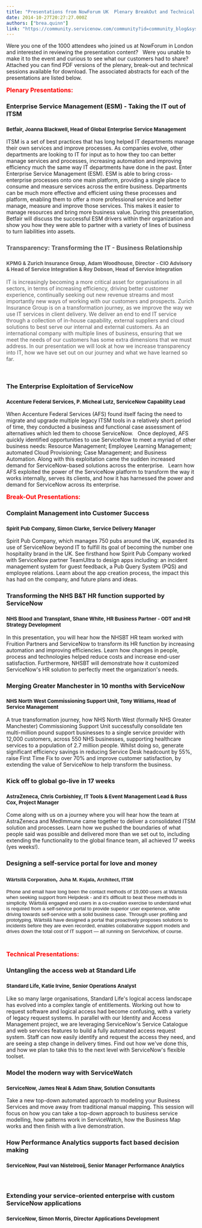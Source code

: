 ```yaml
---
title: "Presentations from NowForum UK  Plenary BreakOut and Technical Sessions"
date: 2014-10-27T20:27:27.000Z
authors: ["brea.quinn"]
link: "https://community.servicenow.com/community?id=community_blog&sys_id=fd6eeeaddbd0dbc01dcaf3231f9619ab"
---
```

<p>Were you one of the 1000 attendees who joined us at NowForum in London and interested in reviewing the presentation content?   Were you unable to make it to the event and curious to see what our customers had to share? Attached you can find PDF versions of the plenary, break-out and technical sessions available for download. The associated abstracts for each of the presentations are listed below.</p><p></p><p><span style="color: #ff0000; font-size: 12pt;"><strong>Plenary Presentations:</strong></span></p><p></p><h3>Enterprise Service Management (ESM) - Taking the IT out of ITSM</h3><h3><span style="font-size: 10pt;">Betfair, Joanna Blackwell, Head of Global Enterprise Service Management</span></h3><p class="presentation" style="margin-bottom: 25px;"><span>ITSM is a set of best practices that has long helped IT departments manage their own services and improve processes. As companies evolve, other departments are looking to IT for input as to how they too can better manage services and processes, increasing automation and improving efficiency much the same way IT departments have done in the past. Enter Enterprise Service Management (ESM). ESM is able to bring cross-enterprise processes onto one main platform, providing a single place to consume and measure services across the entire business. Departments can be much more effective and efficient using these processes and platform, enabling them to offer a more professional service and better manage, measure and improve those services. This makes it easier to manage resources and bring more business value. During this presentation, Betfair will discuss the successful ESM drivers within their organization and show you how they were able to partner with a variety of lines of business to turn liabilities into assets. </span></p><h3><span style="color: #575757;">Transparency: Transforming the IT - Business Relationship</span></h3><h3><span style="font-size: 10pt; color: #575757;">KPMG &amp; Zurich Insurance Group, Adam Woodhouse, Director - CIO Advisory &amp; Head of Service Integration &amp; Roy Dobson, Head of Service Integration<br/></span></h3><p class="presentation"><span style="color: #575757;">IT is increasingly becoming a more critical asset for organisations in all sectors, in terms of increasing efficiency, driving better customer experience, continually seeking out new revenue streams and most importantly new ways of working with our customers and prospects. Zurich Insurance Group is on a transformation journey, as we improve the way we use IT services in client delivery. We deliver an end to end IT service through a collection of in-house capability, external suppliers and cloud solutions to best serve our internal and external customers. As an international company with multiple lines of business, ensuring that we meet the needs of our customers has some extra dimensions that we must address. In our presentation we will look at how we increase transparency into IT, how we have set out on our journey and what we have learned so far.</span></p><p class="presentation"><span><br/></span></p><h3>The Enterprise Exploitation of ServiceNow</h3><h3><span style="font-size: 10pt;">Accenture Federal Services, P. Micheal Lutz, ServiceNow Capability Lead</span></h3><p>When Accenture Federal Services (AFS) found itself facing the need to migrate and upgrade multiple legacy ITSM tools in a relatively short period of time, they conducted a business and functional case assessment of alternatives which led them to choose ServiceNow.   Once deployed, AFS quickly identified opportunities to use ServiceNow to meet a myriad of other business needs: Resource Management; Employee Learning Management; automated Cloud Provisioning; Case Management; and Business Automation. Along with this exploitation came the sudden increased demand for ServiceNow-based solutions across the enterprise.   Learn how AFS exploited the power of the ServiceNow platform to transform the way it works internally, serves its clients, and how it has harnessed the power and demand for ServiceNow across its enterprise.</p><p></p><p><span style="; color: #ff0000; font-size: 12pt;"><strong>Break-Out Presentations:</strong></span></p><p></p><h3>Complaint Management into Customer Success</h3><h3><span style="font-size: 10pt;">Spirit Pub Company, Simon Clarke, Service Delivery Manager</span></h3><p class="presentation" style="margin-bottom: 25px;"><span>Spirit Pub Company, which manages 750 pubs around the UK, expanded its use of ServiceNow beyond IT to fulfill its goal of becoming the number one hospitality brand in the UK. See firsthand how Spirit Pub Company worked with ServiceNow partner TeamUltra to design apps including: an incident management system for guest feedback, a Pub Query System (PQS) and employee relations. Learn about the app creation process, the impact this has had on the company, and future plans and ideas.</span></p><h3>Transforming the NHS B&amp;T HR function supported by ServiceNow</h3><h3><span style="font-size: 10pt;">NHS Blood and Transplant, Shane White, HR Business Partner - ODT and HR Strategy Development</span></h3><p class="presentation" style="margin-bottom: 25px;"><span>In this presentation, you will hear how the NHSBT HR team worked with Fruition Partners and ServiceNow to transform its HR function by increasing automation and improving efficiencies. Learn how changes in people, process and technologies helped reduce costs and increase end-user satisfaction. Furthermore, NHSBT will demonstrate how it customized ServiceNow's HR solution to perfectly meet the organization's needs.</span></p><h3>Merging Greater Manchester in 10 months with ServiceNow</h3><h3><span style="font-size: 10pt;">NHS North West Commissioning Support Unit, Tony Williams, Head of Service Management </span></h3><p class="presentation" style="margin-bottom: 25px;"><span>A true transformation journey, how NHS North West (formally NHS Greater Manchester) Commissioning Support Unit successfully consolidate ten multi-million pound support businesses to a single service provider with 12,000 customers, across 550 NHS businesses, supporting healthcare services to a population of 2.7 million people. Whilst doing so, generate significant efficiency savings in reducing Service Desk headcount by 55%, raise First Time Fix to over 70% and improve customer satisfaction, by extending the value of ServiceNow to help transform the business.</span></p><h3>Kick off to global go-live in 17 weeks</h3><h3><span style="font-size: 10pt;">AstraZeneca, Chris Corbishley, IT Tools &amp; Event Management Lead &amp; Russ Cox, Project Manager<br/></span></h3><p class="presentation" style="margin-bottom: 25px;"><span>Come along with us on a journey where you will hear how the team at AstraZeneca and MedImmune came together to deliver a consolidated ITSM solution and processes. Learn how we pushed the boundaries of what people said was possible and delivered more than we set out to, including extending the functionality to the global finance team, all achieved 17 weeks (yes weeks!).</span></p><h3>Designing a self-service portal for love and money</h3><h3><span style="font-family: arial,helvetica,sans-serif;"><span style="font-size: 10pt;">Wärtsilä Corporation</span>, <span style="font-size: 10pt;">Juha M. Kujala, Architect, ITSM</span></span></h3><p><span style="font-family: arial,helvetica,sans-serif;"><span style="font-size: 10pt;">Phone and email have long been the contact methods of 19,000 users at Wärtsilä when seeking support from Helpdesk - and it's difficult to beat these methods in simplicity. Wärtsilä engaged end users in a co-creation exercise to understand what is required from a self-service portal to provide superior user experience, while driving towards self-service with a solid business case. Through user profiling and prototyping, Wärtsilä have designed a portal that proactively proposes solutions to incidents before they are even recorded, enables collaborative support models and drives down the total cost of IT support — all running on ServiceNow, of course.</span><span style="font-size: 10pt;"><br/></span></span></p><p><span style="font-size: 10pt; font-family: arial,helvetica,sans-serif;"><br/></span></p><p class="job_title"><span style="color: #ff0000; font-size: 12pt;"><strong>Technical Presentations:</strong></span></p><p class="job_title"></p><h3>Untangling the access web at Standard Life</h3><h3><span style="font-size: 10pt;">Standard Life, Katie Irvine, Senior Operations Analyst </span></h3><p class="presentation" style="margin-bottom: 25px;"><span>Like so many large organisations, Standard Life's logical access landscape has evolved into a complex tangle of entitlements. Working out how to request software and logical access had become confusing, with a variety of legacy request systems. In parallel with our Identity and Access Management project, we are leveraging ServiceNow's Service Catalogue and web services features to build a fully automated access request system. Staff can now easily identify and request the access they need, and are seeing a step change in delivery times. Find out how we've done this, and how we plan to take this to the next level with ServiceNow's flexible toolset.</span></p><h3>Model the modern way with ServiceWatch</h3><h3><span style="font-size: 10pt;">ServiceNow, James Neal &amp; Adam Shaw, Solution Consultants</span></h3><p class="presentation" style="margin-bottom: 25px;"><span>Take a new top-down automated approach to modeling your Business Services and move away from traditional manual mapping. This session will focus on how you can take a top-down approach to business service modelling, how patterns work in ServiceWatch, how the Business Map works and then finish with a live demonstration.</span></p><h3>How Performance Analytics supports fact based decision making</h3><h3><span style="font-size: 10pt;">ServiceNow, Paul van Nistelrooij, Senior Manager Performance Analytics<br/></span></h3><h3><span style="font-size: 10pt;"><br/></span></h3><h3>Extending your service-oriented enterprise with custom ServiceNow applications</h3><h3><span style="font-size: 10pt;">ServiceNow, Simon Morris, Director Applications Development<br/></span></h3>